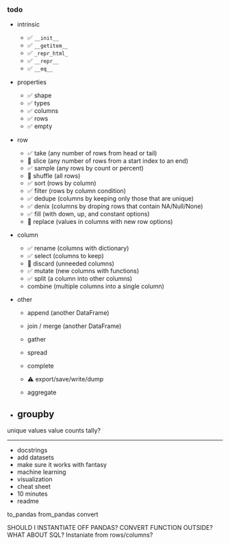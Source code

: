 ### todo

- intrinsic
    - ✅ `__init__`
    - ✅ `__getitem__`
    - ✅ `_repr_html_`
    - ✅ `__repr__`
    - ✅ `__eq__`
- properties
    - ✅ shape
    - ✅ types
    - ✅ columns
    - ✅ rows
    - ✅ empty
- row
    - ✅ take (any number of rows from head or tail)
    - 🫥 slice (any number of rows from a start index to an end)
    - ✅ sample (any rows by count or percent)
    - 🫥 shuffle (all rows) 
    - ✅ sort (rows by column)
    - ✅ filter (rows by column condition)
    - ✅ dedupe (columns by keeping only those that are unique)
    - ✅ denix (columns by droping rows that contain NA/Null/None)
    - ✅ fill (with down, up, and constant options)
    - 🫥 replace (values in columns with new row options)
- column
    - ✅ rename (columns with dictionary)
    - ✅ select (columns to keep)
    - 🫥 discard (unneeded columns)
    - ✅ mutate (new columns with functions)
    - ✅ split (a column into other columns)
    - combine (multiple columns into a single column)
- other
    - append (another DataFrame)
    - join / merge (another DataFrame)
    - gather
    - spread
    - complete



    - ⚠️ export/save/write/dump

    - aggregate

- groupby
    - 

unique values
value counts
tally?


----

- docstrings
- add datasets
- make sure it works with fantasy
- machine learning
- visualization
- cheat sheet
- 10 minutes
- readme

to_pandas
from_pandas
convert

SHOULD I INSTANTIATE OFF PANDAS? CONVERT FUNCTION OUTSIDE?
WHAT ABOUT SQL?
Instaniate from rows/columns?
